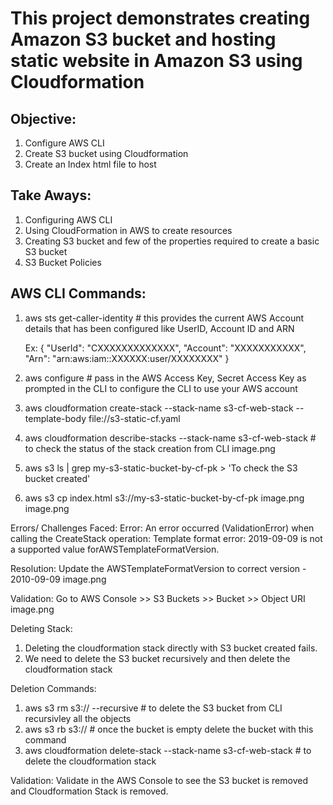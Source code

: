 # This project demonstrates creating Amazon S3 bucket and hosting static website in Amazon S3 using Cloudformation 

## Objective: 
1. Configure AWS CLI 
1. Create S3 bucket using Cloudformation
3. Create an Index html file to host 


## Take Aways: 
1. Configuring AWS CLI 
2. Using CloudFormation in AWS to create resources
3. Creating S3 bucket and few of the properties required to create a basic S3 bucket 
4. S3 Bucket Policies 


## AWS CLI Commands: 
1. aws sts get-caller-identity # this provides the current AWS Account details that has been configured like UserID, Account ID and ARN 

    Ex: 
    {
        "UserId": "CXXXXXXXXXXXXX",
        "Account": "XXXXXXXXXXX",
        "Arn": "arn:aws:iam::XXXXXX:user/XXXXXXXX"
    }
2. aws configure # pass in the AWS Access Key, Secret Access Key as prompted in the CLI to configure the CLI to use your AWS account 
3. aws cloudformation create-stack --stack-name s3-cf-web-stack --template-body file://s3-static-cf.yaml 
4. aws cloudformation describe-stacks --stack-name s3-cf-web-stack  # to check the status of the stack creation from CLI 
    image.png
5. aws s3 ls | grep my-s3-static-bucket-by-cf-pk  > 'To check the S3 bucket created'
6. aws s3 cp index.html s3://my-s3-static-bucket-by-cf-pk 
    image.png
    image.png





Errors/ Challenges Faced: 
Error: An error occurred (ValidationError) when calling the CreateStack operation: Template format error: 2019-09-09 is not a supported value forAWSTemplateFormatVersion.

Resolution: Update the AWSTemplateFormatVersion to correct version - 2010-09-09 
image.png




Validation: 
Go to AWS Console >> S3 Buckets >> Bucket >> Object URI 
image.png


Deleting Stack:
1. Deleting the cloudformation stack directly with S3 bucket created fails. 
2. We need to delete the S3 bucket recursively and then delete the cloudformation stack 

Deletion Commands: 
1. aws s3 rm s3://<bucket-name> --recursive # to delete the S3 bucket from CLI recursivley all the objects
2. aws s3 rb s3://<bucket-name>  # once the bucket is empty delete the bucket with this command
3. aws cloudformation delete-stack --stack-name s3-cf-web-stack # to delete the cloudformation stack 

Validation: Validate in the AWS Console to see the  S3 bucket is removed and Cloudformation Stack is removed. 


